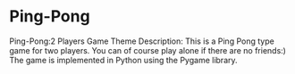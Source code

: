 # Ping-Pong
Ping-Pong:2 Players Game Theme
Description:
This is a Ping Pong type game for two players. You can of course play alone if there are no friends:)
The game is implemented in Python using the Pygame library.
